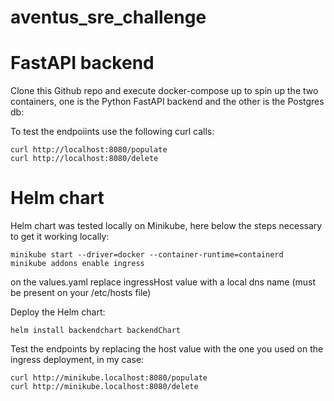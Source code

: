 # aventus_sre_challenge

# FastAPI backend
Clone this Github repo and execute docker-compose up to spin up the two containers, one is the Python FastAPI backend and the other is the Postgres db:

To test the endpoiints use the following curl calls:

```
curl http://localhost:8080/populate
curl http://localhost:8080/delete
```

# Helm chart
Helm chart was tested locally on Minikube, here below the steps necessary to get it working locally:

```
minikube start --driver=docker --container-runtime=containerd
minikube addons enable ingress
```
on the values.yaml replace ingressHost value with a local dns name (must be present on your /etc/hosts file)

Deploy the Helm chart:
```
helm install backendchart backendChart
```

Test the endpoints by replacing the host value with the one you used on the ingress deployment, in my case:
```
curl http://minikube.localhost:8080/populate
curl http://minikube.localhost:8080/delete
```

